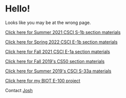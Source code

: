 # Hello!

Looks like you may be at the wrong page.

[Click here for Summer 2021 CSCI S-1b section materials](/s1b/)

[Click here for Spring 2022 CSCI E-1b section materials](/e1b/)

[Click here for Fall 2021 CSCI E-1a section materials](/e1a/)

[Click here for Fall 2019's CS50 section materials](/cs50/)

[Click here for Summer 2019's CSCI S-33a materials](/web50/)

[Click here for my BIOT E-100 project](/find-a-gene/)

Contact [Josh](mailto:github_pages@jrsacher.com)
